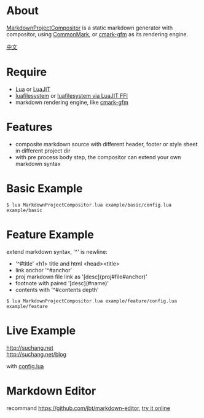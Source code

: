 
# About

[MarkdownProjectCompositor](https://github.com/lalawue/MarkdownProjectCompositor) is a static markdown generator with compositor, using [CommonMark](https://github.com/commonmark/cmark), or [cmark-gfm](https://github.com/github/cmark-gfm) as its rendering engine.

[中文](http://suchang.net/blog/2019-06.html#p1)

# Require

- [Lua](https://www.lua.org/) or [LuaJIT](http://luajit.org/)
- [luafilesystem](https://github.com/keplerproject/luafilesystem) or [luafilesystem via LuaJIT FFI](https://github.com/sonoro1234/luafilesystem)
- markdown rendering engine, like [cmark-gfm](https://github.com/github/cmark-gfm)

# Features

- composite markdown source with different header, footer or style sheet in different project dir
- with pre process body step, the compositor can extend your own markdown syntax

# Basic Example

```
$ lua MarkdownProjectCompositor.lua example/basic/config.lua example/basic
```

# Feature Example

extend markdown syntax, '^' is newline:

- '^\#title' \<h1> title and html \<head>\<title>
- link anchor '^\#anchor'
- proj markdown file link as '\[desc]\(proj\#file\#anchor)'
- footnote with paired '\[desc]\(\#name)'
- contents with '^\#contents depth'

```
$ lua MarkdownProjectCompositor.lua example/feature/config.lua example/feature
```

# Live Example

<http://suchang.net>  
<http://suchang.net/blog>

with [config.lua](https://github.com/lalawue/homepage/blob/master/misc/config.lua)

# Markdown Editor

recommand <https://github.com/jbt/markdown-editor>, [try it online](jbt.github.io/markdown-editor)

